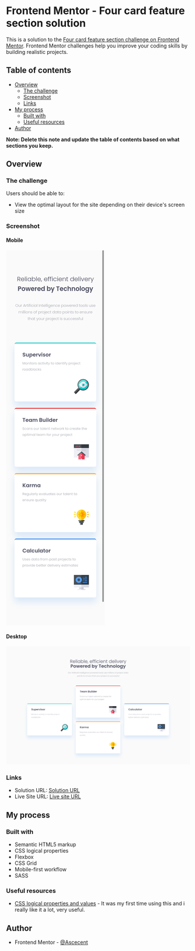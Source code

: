 # Frontend Mentor - Four card feature section solution

This is a solution to the [Four card feature section challenge on Frontend Mentor](https://www.frontendmentor.io/challenges/four-card-feature-section-weK1eFYK). Frontend Mentor challenges help you improve your coding skills by building realistic projects. 

## Table of contents

- [Overview](#overview)
  - [The challenge](#the-challenge)
  - [Screenshot](#screenshot)
  - [Links](#links)
- [My process](#my-process)
  - [Built with](#built-with)
  - [Useful resources](#useful-resources)
- [Author](#author)

**Note: Delete this note and update the table of contents based on what sections you keep.**

## Overview

### The challenge

Users should be able to:

- View the optimal layout for the site depending on their device's screen size

### Screenshot

#### Mobile
![](./screenshots/375.png)

#### Desktop
![](./screenshots/1440.png)

### Links

- Solution URL: [Solution URL](https://www.frontendmentor.io/solutions/four-card-feature-section-with-sass-grid-flexbox-and-bem-wz085Ngjx)
- Live Site URL: [Live site URL](https://ascecent.github.io/fem-four-card-feature-section/)

## My process

### Built with

- Semantic HTML5 markup
- CSS logical properties
- Flexbox
- CSS Grid
- Mobile-first workflow
- SASS

### Useful resources

- [CSS logical properties and values](https://developer.mozilla.org/en-US/docs/Web/CSS/CSS_Logical_Properties) - It was my first time using this and i really like it a lot, very useful.

## Author

- Frontend Mentor - [@Ascecent](https://www.frontendmentor.io/profile/Ascecent)
